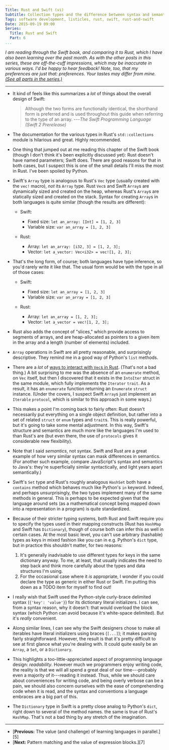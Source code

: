 ```yaml
---
Title: Rust and Swift (vi)
Subtitle: Collection types and the difference between syntax and semantics.
Tags: software development, listicles, rust, swift, rust-and-swift
Date: 2015-09-19 09:00
Series:
  Title: Rust and Swift
  Part: 6
...
```


<i class="editorial">I am reading through the Swift book, and comparing it to
Rust, which I have also been learning over the past month. As with the other
posts in this series, these are off-the-cuff impressions, which may be
inaccurate in various ways. I'd be happy to hear feedback! Note, too, that my
preferences are just that: preferences. Your tastes may differ from mine. [(See
all parts in the series.)][series]</i>

[series]: /rust-and-swift.html
---

  - It kind of feels like this summarizes a *lot* of things about the overall
    design of Swift:

    > Although the two forms are functionally identical, the shorthand form is
    > preferred and is used throughout this guide when referring to the type of
    > an array. ---_The Swift Programming Language (Swift 2 Prerelease)_

  - The documentation for the various types in Rust's `std::collections` module
    is hilarious and great. Highly recommended.

  - One thing that jumped out at me reading this chapter of the Swift book
    (though I don't think it's been explicitly discussed yet): Rust doesn't have
    named parameters; Swift does. There are good reasons for that in both cases,
    but I suspect this is one of the small details I'll miss the most in Rust.
    I've been spoiled by Python.

  - Swift's `Array` type is analogous to Rust's `Vec` type (usually created with
    the `vec!` macro), *not* its `Array` type. Rust `Vec`s and Swift `Array`s
    are dynamically sized and created on the heap, whereas Rust's `Array`s are
    statically sized and created on the stack. Syntax for creating `Array`s in
    both languages is quite similar (though the results are different):

      + Swift:
          * Fixed size: `let an_array: [Int] = [1, 2, 3]`
          * Variable size: `var an_array = [1, 2, 3]`

      + Rust:
          * Array: `let an_array: [i32, 3] = [1, 2, 3];`
          * Vector: `let a_vector: Vec<i32> = vec![1, 2, 3];`

  - That's the long form, of course; both languages have type inference, so
    you'd rarely write it like that. The usual form would be with the type in
    all of those cases:

      + Swift:
          * Fixed size: `let an_array = [1, 2, 3]`
          * Variable size: `var an_array = [1, 2, 3]`

      + Rust:
          * Array: `let an_array = [1, 2, 3];`
          * Vector: `let a_vector = vec![1, 2, 3];`

  - Rust also adds the concept of "slices," which provide access to segments of
    arrays, and are heap-allocated as pointers to a given item in the array and
    a length (number of elements) included.

  - `Array` operations in Swift are all pretty reasonable, and surprisingly
    descriptive. They remind me in a good way of Python's `list` methods.

  - There are a *lot* of [ways to interact with `Vec`s in Rust][std::vec::Vec].
    (That's not a bad thing.) A bit surprising to me was the absence of an
    `enumerate` method, on `Vec` itself, but then I discovered that it exists in
    the `IntoIter` struct in the same module, which fully implements the
    `Iterator` `trait`. As a result, it has an `enumerate` function returning an
    `Enumerate` `struct` instance. (Under the covers, I suspect Swift `Array`s
    just implement an `Iterable` `protocol`, which is similar to this approach
    in some ways.)

  - This makes a point I'm coming back to fairly often: Rust doesn't necessarily
    put everything on a single object definition, but rather into a set of
    related `struct` or `enum` types and `trait`s. This is really powerful, but
    it's going to take some mental adjustment. In this way, Swift's structure
    and semantics are much more like the languages I'm used to than Rust's are
    (but even there, the use of `protocols` gives it considerable new
    flexibility).

  - Note that I said *semantics*, not syntax. Swift and Rust are a great example
    of how very similar syntax can mask differences in semantics. (For another
    such example, compare JavaScript's syntax and semantics to Java's: they're
    superficially similar syntactically, and light years apart semantically.)

  - Swift's `Set` type and Rust's roughly analogous `HashSet` both have a
    `contains` method which behaves much like Python's `in` keyword. Indeed, and
    perhaps unsurprisingly, the two types implement many of the same methods in
    general. This is perhaps to be expected given that the language around sets
    (as a mathematical concept being mapped down into a representation in a
    program) is quite standardized.

  - Because of their stricter typing systems, both Rust and Swift require you to
    specify the types used in their mapping constructs (Rust has `HashMap` and
    Swift has `Dictionary`), though of course both can infer this as well in
    certain cases. At the most basic level, you can't use arbitrary (hashable)
    types as keys in mixed fashion like you can in e.g. Python's `dict` type,
    but in practice this shouldn't matter, for two reasons:

    1.  It's generally inadvisable to use different types for keys in the same
        dictionary anyway. To me, at least, that usually indicates the need to
        step back and think more carefully about the types and data structures
        I'm using.
    2.  For the occasional case where it *is* appropriate, I wonder if you could
        declare the type as generic in either Rust or Swift. I'm putting this
        down as a TODO item for myself to find out!

  - I really wish that Swift used the Python-style curly-brace delimited syntax
    (`{'key': 'value'}`) for its dictionary literal initializers. I can see,
    from a syntax reason, why it doesn't: that would overload the block syntax
    (which Python can avoid because it's white-space delimited). But it's
    *really* convenient.

  - Along similar lines, I can see why the Swift designers chose to make all
    iterables have literal initializers using braces (`[...]`); it makes parsing
    fairly straightforward. However, the result is that it's pretty difficult to
    see at first glance what you're dealing with. It could quite easily be an
    `Array`, a `Set`, or a `Dictionary`.

  - This highlights a too-little-appreciated aspect of programming language
    design: *readability*. However much we programmers enjoy writing code, the
    reality is that we will all spend a great deal of our time---probably even a
    majority of it---reading it instead. Thus, while we should care about
    conveniences for writing code, and being overly verbose can be a pain, we
    should also concern ourselves with the ease of comprehending code when it is
    read, and the syntax and conventions a language embraces are a big part of
    this.

  - The `Dictionary` type in Swift is a pretty close analog to Python's `dict`,
    right down to several of the method names. the same is true of Rust's
    `HashMap`. That's not a bad thing by any stretch of the imagination.

[std::vec::Vec]: http://doc.rust-lang.org/stable/std/vec/struct.Vec.html

---

  - [**Previous:** The value (and challenge) of learning languages in parallel.][5]
  - [**Next:** Pattern matching and the value of expression blocks.][7]
